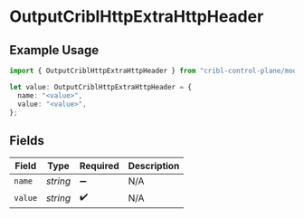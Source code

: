 # OutputCriblHttpExtraHttpHeader

## Example Usage

```typescript
import { OutputCriblHttpExtraHttpHeader } from "cribl-control-plane/models";

let value: OutputCriblHttpExtraHttpHeader = {
  name: "<value>",
  value: "<value>",
};
```

## Fields

| Field              | Type               | Required           | Description        |
| ------------------ | ------------------ | ------------------ | ------------------ |
| `name`             | *string*           | :heavy_minus_sign: | N/A                |
| `value`            | *string*           | :heavy_check_mark: | N/A                |